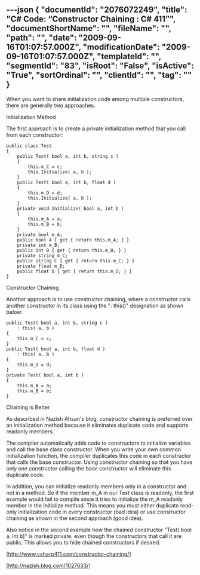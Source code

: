 ---json
{
  "documentId": "2076072249",
  "title": "C# Code: “Constructor Chaining : C# 411”",
  "documentShortName": "",
  "fileName": "",
  "path": "",
  "date": "2009-09-16T01:07:57.000Z",
  "modificationDate": "2009-09-16T01:07:57.000Z",
  "templateId": "",
  "segmentId": "83",
  "isRoot": "False",
  "isActive": "True",
  "sortOrdinal": "",
  "clientId": "",
  "tag": ""
}
---

When you want to share initialization code among multiple constructors, there are generally two approaches. 

Initialization Method

The first approach is to create a private initialization method that you call from each constructor:

    public class Test
    {
        public Test( bool a, int b, string c )
        {
            this.m_C = c;
            this.Initialize( a, b );
        }
        public Test( bool a, int b, float d )
        {
            this.m_D = d;
            this.Initialize( a, b );
        }
        private void Initialize( bool a, int b )
        {
            this.m_A = a;
            this.m_B = b;
        }
        private bool m_A;
        public bool A { get { return this.m_A; } }
        private int m_B;
        public int B { get { return this.m_B; } }
        private string m_C;
        public string C { get { return this.m_C; } }
        private float m_D;
        public float D { get { return this.m_D; } }
    }

Constructor Chaining

Another approach is to use constructor chaining, where a constructor calls another constructor in its class using the &quot;: this()&quot; designation as shown below:

    public Test( bool a, int b, string c )
        : this( a, b )
    {
        this.m_C = c;
    }
    public Test( bool a, int b, float d )
        : this( a, b )
    {
        this.m_D = d;
    }
    private Test( bool a, int b )
    {
        this.m_A = a;
        this.m_B = b;
    }

Chaining is Better

As described in Nazish Ahsan's blog, constructor chaining is preferred over an initialization method because it eliminates duplicate code and supports readonly members.

The compiler automatically adds code to constructors to initialize variables and call the base class constructor.  When you write your own common initialization function, the compiler duplicates this code in each constructor that calls the base constructor.  Using constructor chaining so that you have only one constructor calling the base constructor will eliminate this duplicate code.

In addition, you can initialize readonly members only in a constructor and not in a method.  So if the member m_A in our Test class is readonly, the first example would fail to compile since it tries to initialize the m_A readonly member in the Initialize method.  This means you must either duplicate read-only initialization code in every constructor (bad idea) or use constructor chaining as shown in the second approach (good idea).

Also notice in the second example how the chained constructor &quot;Test( bool a, int b)&quot; is marked private, even though the constructors that call it are public.  This allows you to hide chained constructors if desired.

[http://www.csharp411.com/constructor-chaining/]

[http://nazish.blog.com/1027633/]

